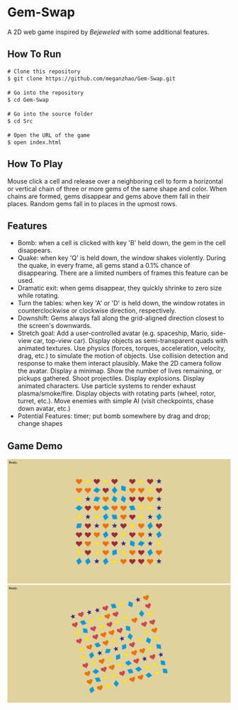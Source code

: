 # Gem-Swap
A 2D web game inspired by *Bejeweled* with some additional features.

## How To Run
```
# Clone this repository
$ git clone https://github.com/meganzhao/Gem-Swap.git

# Go into the repository
$ cd Gem-Swap

# Go into the source folder
$ cd Src

# Open the URL of the game
$ open index.html
```

## How To Play
Mouse click a cell and release over a neighboring cell to form a horizontal or vertical chain of three or more gems of the same shape and color.
When chains are formed, gems disappear and gems above them fall in their places. Random gems fall in to places in the upmost rows.

## Features
* Bomb: when a cell is clicked with key 'B' held down, the gem in the cell disappears.
* Quake: when key 'Q' is held down, the window shakes violently. During the quake, in every frame, all gems stand a 0.1% chance of disappearing. There are a limited numbers of frames this feature can be used.
* Dramatic exit: when gems disappear, they quickly shrinke to zero size while rotating.
* Turn the tables: when key 'A' or 'D' is held down, the window rotates in counterclockwise or clockwise direction, respectively.
* Downshift: Gems always fall along the grid-aligned direction closest to the screen's downwards.
* Stretch goal: Add a user-controlled avatar (e.g. spaceship, Mario, side-view car, top-view car). Display objects as semi-transparent quads with animated textures. Use physics (forces, torques, acceleration, velocity, drag, etc.) to simulate the motion of objects. Use collision detection and response to make them interact plausibly. Make the 2D camera follow the avatar. Display a minimap. Show the number of lives remaining, or pickups gathered. Shoot projectiles. Display explosions. Display animated characters. Use particle systems to render exhaust plasma/smoke/fire. Display objects with rotating parts (wheel, rotor, turret, etc.). Move enemies with simple AI (visit checkpoints, chase down avatar, etc.)
* Potential Features: timer; put bomb somewhere by drag and drop; change shapes 


## Game Demo

![Alt text](img-demo/img1.png?raw=true "Title")
![Alt text](img-demo/img2.png?raw=true "Title")

